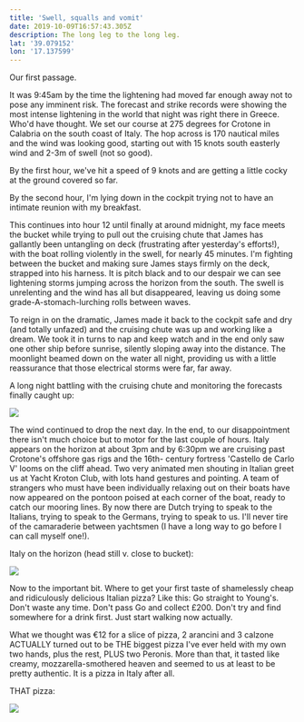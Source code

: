 ```yaml
---
title: 'Swell, squalls and vomit'
date: 2019-10-09T16:57:43.305Z
description: The long leg to the long leg.
lat: '39.079152'
lon: '17.137599'
---
```

Our first passage. 

It was 9:45am by the time the lightening had moved far enough away not to pose any imminent risk. The forecast and strike records were showing the most intense lightening in the world that night was right there in Greece. Who'd have thought. We set our course at 275 degrees for Crotone in Calabria on the south coast of Italy. The hop across is 170 nautical miles and the wind was looking good, starting out with 15 knots south easterly wind and 2-3m of swell (not so good).

By the first hour, we've hit a speed of 9 knots and are getting a little cocky at the ground covered so far.

By the second hour, I'm lying down in the cockpit trying not to have an intimate reunion with my breakfast. 

This continues into hour 12 until finally at around midnight, my face meets the bucket while trying to pull out the cruising chute that James has gallantly been untangling on deck (frustrating after yesterday's efforts!), with the boat rolling violently in the swell, for nearly 45 minutes. I'm fighting between the bucket and making sure James stays firmly on the deck, strapped into his harness. It is pitch black and to our despair we can see lightening storms jumping across the horizon from the south. The swell is unrelenting and the wind has all but disappeared, leaving us doing some grade-A-stomach-lurching rolls between waves. 

To reign in on the dramatic, James made it back to the cockpit safe and dry (and totally unfazed) and the cruising chute was up and working like a dream. We took it in turns to nap and keep watch and in the end only saw one other ship before sunrise, silently sloping away into the distance. The moonlight beamed down on the water all night, providing us with a little reassurance that those electrical storms were far, far away. 

A long night battling with the cruising chute and monitoring the forecasts finally caught up:

![](/images/uploads/20191009_122146-1-.jpg)

The wind continued to drop the next day. In the end, to our disappointment there isn't much choice but to motor for the last couple of hours. Italy appears on the horizon at about 3pm and by 6:30pm we are cruising past Crotone's offshore gas rigs and the 16th- century fortress 'Castello de Carlo V' looms on the cliff ahead. Two very animated men shouting in Italian greet us at Yacht Kroton Club, with lots hand gestures and pointing. A team of strangers who must have been individually relaxing out on their boats have now appeared on the pontoon poised at each corner of the boat, ready to catch our mooring lines. By now there are Dutch trying to speak to the Italians, trying to speak to the Germans, trying to speak to us. I'll never tire of the camaraderie between yachtsmen (I have a long way to go before I can call myself one!). 

Italy on the horizon (head still v. close to bucket):

![](/images/uploads/20191009_173823-1-.jpg)

Now to the important bit. Where to get your first taste of shamelessly cheap and ridiculously delicious Italian pizza? Like this: Go straight to Young's. Don't waste any time. Don't pass Go and collect £200. Don't try and find somewhere for a drink first. Just start walking now actually.

What we thought was €12 for a slice of pizza, 2 arancini and 3 calzone ACTUALLY turned out to be THE biggest pizza I've ever held with my own two hands, plus the rest, PLUS two Peronis. More than that, it tasted like creamy, mozzarella-smothered heaven and seemed to us at least to be pretty authentic. It is a pizza in Italy after all.

THAT pizza:

![](/images/uploads/img-20191009-wa0004.jpg)
